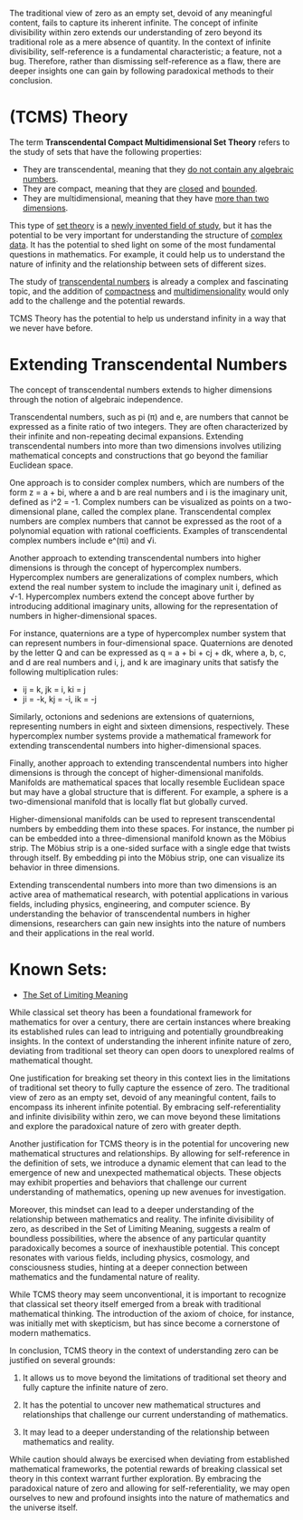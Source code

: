 The traditional view of zero as an empty set, devoid of any meaningful content, fails to capture its inherent infinite. 
The concept of infinite divisibility within zero extends our understanding of zero beyond its traditional role as a mere absence of quantity. 
In the context of infinite divisibility, self-reference is a fundamental characteristic; a feature, not a bug.
Therefore, rather than dismissing self-reference as a flaw, there are deeper insights one can gain by following paradoxical methods to their conclusion.

# (TCMS) Theory

The term **Transcendental Compact Multidimensional Set Theory** refers to the study of sets that have the following properties:

* They are transcendental, meaning that they [do not contain any algebraic numbers](https://en.m.wikipedia.org/wiki/Algebraic_number).
* They are compact, meaning that they are [closed](https://en.m.wikipedia.org/wiki/Closed_set) and [bounded](https://en.m.wikipedia.org/wiki/Bounded_set).
* They are multidimensional, meaning that they have [more than two dimensions](https://en.m.wikipedia.org/wiki/Euclidean_plane).

This type of [set theory](https://en.m.wikipedia.org/wiki/Set_theory#:~:text=Set%20theory%20is%20the%20branch,to%20mathematics%20as%20a%20whole.) is a [newly invented field of study](https://github.com/Az-Net/.github/blob/main/profile/README.md#who-are-we), but it has the potential to be very important for understanding the structure of [complex data](https://en.m.wikipedia.org/wiki/Complex_analysis). It has the potential to shed light on some of the most fundamental questions in mathematics. For example, it could help us to understand the nature of infinity and the relationship between sets of different sizes.

The study of [transcendental numbers](https://en.m.wikipedia.org/wiki/Transcendental_number) is already a complex and fascinating topic, and the addition of [compactness](https://en.m.wikipedia.org/wiki/Compact_space) and [multidimensionality](https://en.m.wikipedia.org/wiki/Multidimensional_system) would only add to the challenge and the potential rewards.

TCMS Theory has the potential to help us understand infinity in a way that we never have before.

# Extending Transcendental Numbers

The concept of transcendental numbers extends to higher dimensions through the notion of algebraic independence.

Transcendental numbers, such as pi (π) and e, are numbers that cannot be expressed as a finite ratio of two integers. They are often characterized by their infinite and non-repeating decimal expansions. Extending transcendental numbers into more than two dimensions involves utilizing mathematical concepts and constructions that go beyond the familiar Euclidean space.

One approach is to consider complex numbers, which are numbers of the form z = a + bi, where a and b are real numbers and i is the imaginary unit, defined as i^2 = -1. Complex numbers can be visualized as points on a two-dimensional plane, called the complex plane. Transcendental complex numbers are complex numbers that cannot be expressed as the root of a polynomial equation with rational coefficients. Examples of transcendental complex numbers include e^(πi) and √i.

Another approach to extending transcendental numbers into higher dimensions is through the concept of hypercomplex numbers. Hypercomplex numbers are generalizations of complex numbers, which extend the real number system to include the imaginary unit i, defined as √-1. Hypercomplex numbers extend the concept above further by introducing additional imaginary units, allowing for the representation of numbers in higher-dimensional spaces.

For instance, quaternions are a type of hypercomplex number system that can represent numbers in four-dimensional space. Quaternions are denoted by the letter Q and can be expressed as q = a + bi + cj + dk, where a, b, c, and d are real numbers and i, j, and k are imaginary units that satisfy the following multiplication rules:

* ij = k, jk = i, ki = j  
* ji = -k, kj = -i, ik = -j  

Similarly, octonions and sedenions are extensions of quaternions, representing numbers in eight and sixteen dimensions, respectively. These hypercomplex number systems provide a mathematical framework for extending transcendental numbers into higher-dimensional spaces.

Finally, another approach to extending transcendental numbers into higher dimensions is through the concept of higher-dimensional manifolds. Manifolds are mathematical spaces that locally resemble Euclidean space but may have a global structure that is different. For example, a sphere is a two-dimensional manifold that is locally flat but globally curved.

Higher-dimensional manifolds can be used to represent transcendental numbers by embedding them into these spaces. For instance, the number pi can be embedded into a three-dimensional manifold known as the Möbius strip. The Möbius strip is a one-sided surface with a single edge that twists through itself. By embedding pi into the Möbius strip, one can visualize its behavior in three dimensions.

Extending transcendental numbers into more than two dimensions is an active area of mathematical research, with potential applications in various fields, including physics, engineering, and computer science. By understanding the behavior of transcendental numbers in higher dimensions, researchers can gain new insights into the nature of numbers and their applications in the real world.


# Known Sets:
* [The Set of Limiting Meaning](https://github.com/Az-Net/Proposals/blob/main/Mathematics/Limiting%20God.md)

While classical set theory has been a foundational framework for mathematics for over a century, there are certain instances where breaking its established rules can lead to intriguing and potentially groundbreaking insights. In the context of understanding the inherent infinite nature of zero, deviating from traditional set theory can open doors to unexplored realms of mathematical thought.

One justification for breaking set theory in this context lies in the limitations of traditional set theory to fully capture the essence of zero. The traditional view of zero as an empty set, devoid of any meaningful content, fails to encompass its inherent infinite potential. By embracing self-referentiality and infinite divisibility within zero, we can move beyond these limitations and explore the paradoxical nature of zero with greater depth.

Another justification for TCMS theory is in the potential for uncovering new mathematical structures and relationships. By allowing for self-reference in the definition of sets, we introduce a dynamic element that can lead to the emergence of new and unexpected mathematical objects. These objects may exhibit properties and behaviors that challenge our current understanding of mathematics, opening up new avenues for investigation.

Moreover, this mindset can lead to a deeper understanding of the relationship between mathematics and reality. The infinite divisibility of zero, as described in the Set of Limiting Meaning, suggests a realm of boundless possibilities, where the absence of any particular quantity paradoxically becomes a source of inexhaustible potential. This concept resonates with various fields, including physics, cosmology, and consciousness studies, hinting at a deeper connection between mathematics and the fundamental nature of reality.

While TCMS theory may seem unconventional, it is important to recognize that classical set theory itself emerged from a break with traditional mathematical thinking. The introduction of the axiom of choice, for instance, was initially met with skepticism, but has since become a cornerstone of modern mathematics.

In conclusion, TCMS theory in the context of understanding zero can be justified on several grounds:

1. It allows us to move beyond the limitations of traditional set theory and fully capture the infinite nature of zero.

2. It has the potential to uncover new mathematical structures and relationships that challenge our current understanding of mathematics.

3. It may lead to a deeper understanding of the relationship between mathematics and reality.

While caution should always be exercised when deviating from established mathematical frameworks, the potential rewards of breaking classical set theory in this context warrant further exploration. By embracing the paradoxical nature of zero and allowing for self-referentiality, we may open ourselves to new and profound insights into the nature of mathematics and the universe itself.
